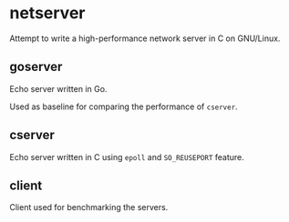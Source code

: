 # netserver
Attempt to write a high-performance network server in C on GNU/Linux.

## goserver
Echo server written in Go.

Used as baseline for comparing the performance of `cserver`.

## cserver
Echo server written in C using `epoll` and `SO_REUSEPORT` feature. 

## client
Client used for benchmarking the servers.

